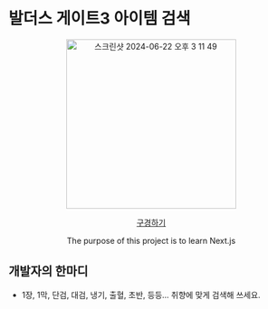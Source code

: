 # 발더스 게이트3 아이템 검색

<div display="flex" flex-direction="column" align="center">

  <img width="300" alt="스크린샷 2024-06-22 오후 3 11 49" src="https://github.com/doongeon/BG3-dict/assets/87890694/ae5522d7-3eaf-4053-b03f-bdc2e94c6cbb">

  [구경하기](https://vercel.com/donggeons-projects/bg-3-dict/analytics)

  The purpose of this project is to learn Next.js
  
</div>

## 개발자의 한마디
 - 1장, 1막, 단검, 대검, 냉기, 출혈, 초반, 등등... 취향에 맞게 검색해 쓰세요.



